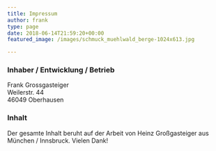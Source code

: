 ```yaml
---
title: Impressum
author: frank
type: page
date: 2018-06-14T21:59:20+00:00
featured_image: /images/schmuck_muehlwald_berge-1024x613.jpg

---
```

### Inhaber / Entwicklung / Betrieb

Frank Grossgasteiger  
Weilerstr. 44  
46049 Oberhausen

### Inhalt

Der gesamte Inhalt beruht auf der Arbeit von Heinz Großgasteiger aus München / Innsbruck. Vielen Dank!
